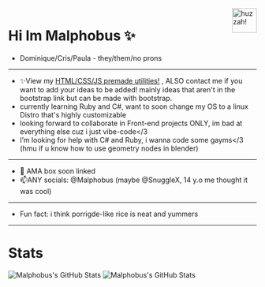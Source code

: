 <img alt="huzzah!" align="right" src="https://external-content.duckduckgo.com/iu/?u=https%3A%2F%2Fgifdb.com%2Fimages%2Fhigh%2Fclub-penguin-clap-hands-x0xpyfcu8nonilvg.gif&f=1&nofb=1&ipt=4d47c3e76e3abfcde23285114dec662e0f33862ac53fa43623e41333936d38a0" width="50px">

# Hi Im Malphobus ✨
- Dominique/Cris/Paula - they/them/no prons

---

- ✨View my [HTML/CSS/JS premade utilities!](https://github.com/Malphobus/Malpho-HTML-JS-CSS-library) , ALSO contact me if you want to add your ideas to be added! mainly ideas that aren't in the bootstrap link but can be made with bootstrap.
- currently learning Ruby and C#, want to soon change my OS to a linux Distro that's highly customizable
- looking forward to collaborate in Front-end projects ONLY, im bad at everything else cuz i just vibe-code</3
- I’m looking for help with C# and Ruby, i wanna code some gayms</3 (hmu if u know how to use geometry nodes in blender)

---

- 💬 AMA box soon linked
- 📫ANY socials: @Malphobus (maybe @SnuggleX, 14 y.o me thought it was cool)

---

- Fun fact: i think porrigde-like rice is neat and yummers

---
# Stats
<div style="display: inline-block">
<img src="https://github-readme-stats.vercel.app/api?username=Malphobus&theme=synthwave&show_icons=true&hide_border=true&count_private=true" alt="Malphobus's GitHub Stats" /> 
<img src="https://github-readme-stats.vercel.app/api/top-langs/?username=Malphobus&theme=synthwave&show_icons=true&hide_border=true&layout=compact" alt="Malphobus's GitHub Stats" />
</div>
